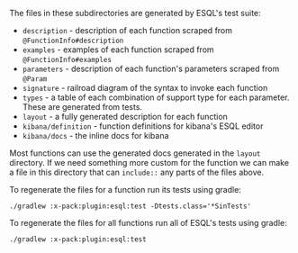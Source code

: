 The files in these subdirectories are generated by ESQL's test suite:
* `description` - description of each function scraped from `@FunctionInfo#description`
* `examples` - examples of each function scraped from `@FunctionInfo#examples`
* `parameters` - description of each function's parameters scraped from `@Param`
* `signature` - railroad diagram of the syntax to invoke each function
* `types` - a table of each combination of support type for each parameter. These are generated from tests.
* `layout` - a fully generated description for each function
* `kibana/definition` - function definitions for kibana's ESQL editor
* `kibana/docs` - the inline docs for kibana

Most functions can use the generated docs generated in the `layout` directory.
If we need something more custom for the function we can make a file in this
directory that can `include::` any parts of the files above.

To regenerate the files for a function run its tests using gradle:
```
./gradlew :x-pack:plugin:esql:test -Dtests.class='*SinTests'
```

To regenerate the files for all functions run all of ESQL's tests using gradle:
```
./gradlew :x-pack:plugin:esql:test
```

